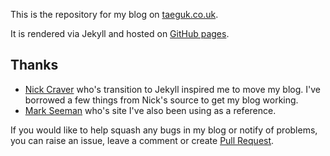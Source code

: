This is the repository for my blog on [taeguk.co.uk](http://taeguk.co.uk).

It is rendered via Jekyll and hosted on [GitHub pages](http://xdadaveshaw.github.io).

Thanks
---
 - [Nick Craver](https://github.com/NickCraver/nickcraver.github.com) who's transition to Jekyll inspired me to move my blog. I've borrowed a few things from Nick's source to get my blog working.
 - [Mark Seeman](https://github.com/ploeh/ploeh.github.com) who's site I've also been using as a reference.
 
 If you would like to help squash any bugs in my blog or notify of problems, you can raise an issue, leave a comment or create [Pull Request](https://github.com/xdaDaveShaw/xdaDaveShaw.github.io).